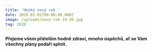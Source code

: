 ```yaml
---
title: 'Hezký nový rok '
date: 2020-01-01T00:00:00.000Z
image: /uploads/nový-rok-19-20.jpg
tag: 2020
---
```

**Přejeme všem přátelům hodně zdraví, mnoho úspěchů, ať se Vám všechny plány podaří splnit.**
